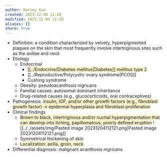 ```yaml
---
author: Harvey Guo
created: 2023-12-04 11:18
modified: 2023-12-04 11:18
aliases: []
share: true
---
```


- Definition: a condition characterized by velvety, hyperpigmented plaques on the skin that most frequently involve intertriginous sites such as the axillae and neck
- Etiology
	- Endocrinal
		- <span style="background:rgba(240, 200, 0, 0.2)">[[../Endocrine/Diabetes mellitus|Diabetes]] mellitus type 2</span>
		- [[../Reproductive/Polycystic ovary syndrome|PCOS]]
		- Cushing syndrome
	- Obesity: pseudoacanthosis nigricans 
	- Familial causes: autosomal dominant inheritance
	- Drug-related causes (e.g., glucocorticoids, oral contraceptives)
- Pathogenesis: <span style="background:rgba(240, 200, 0, 0.2)">insulin, IGF, and/or other growth factors (e.g., fibroblast growth factor) → epidermal hyperplasia and fibroblast proliferation</span>
- Clinical findings
	- <span style="background:rgba(240, 200, 0, 0.2)">Brown to black, intertriginous and/or nuchal hyperpigmentation that can develop into itching, papillomatous, poorly defined eruption</span> ![[../../assets/img/Pasted image 20231204112121.png|Pasted image 20231204112121.png]]
	- Symmetrical thickening of skin
	- <span style="background:rgba(240, 200, 0, 0.2)">Localization: axilla, groin, neck</span>
- Differential diagnosis: malignant acanthosis nigricans
